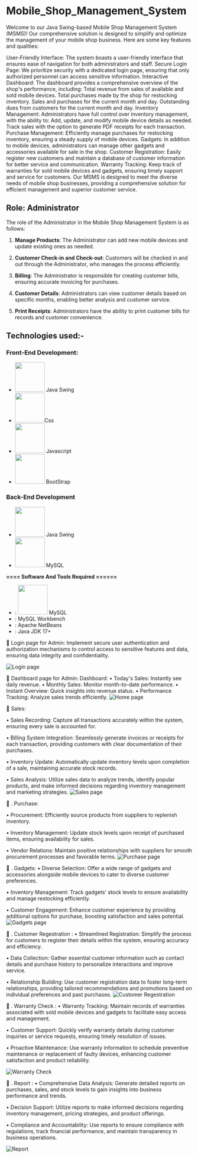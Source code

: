 # Mobile_Shop_Management_System
Welcome to our Java Swing-based Mobile Shop Management System (MSMS)! Our comprehensive solution is designed to simplify and optimize the management of your mobile shop business. Here are some key features and qualities:

User-Friendly Interface: The system boasts a user-friendly interface that ensures ease of navigation for both administrators and staff.
Secure Login Page: We prioritize security with a dedicated login page, ensuring that only authorized personnel can access sensitive information.
Interactive Dashboard: The dashboard provides a comprehensive overview of the shop's performance, including:
Total revenue from sales of available and sold mobile devices.
Total purchases made by the shop for restocking inventory.
Sales and purchases for the current month and day.
Outstanding dues from customers for the current month and day.
Inventory Management: Administrators have full control over inventory management, with the ability to:
Add, update, and modify mobile device details as needed.
Track sales with the option to generate PDF receipts for each transaction.
Purchase Management: Efficiently manage purchases for restocking inventory, ensuring a steady supply of mobile devices.
Gadgets: In addition to mobile devices, administrators can manage other gadgets and accessories available for sale in the shop.
Customer Registration: Easily register new customers and maintain a database of customer information for better service and communication.
Warranty Tracking: Keep track of warranties for sold mobile devices and gadgets, ensuring timely support and service for customers.
Our MSMS is designed to meet the diverse needs of mobile shop businesses, providing a comprehensive solution for efficient management and superior customer service.

## Role: Administrator

The role of the Administrator in the Mobile Shop Management System is as follows:

1. **Manage Products**: The Administrator can add new mobile devices and update existing ones as needed.

2. **Customer Check-in and Check-out**: Customers will be checked in and out through the Administrator, who manages the process efficiently.

3. **Billing**: The Administrator is responsible for creating customer bills, ensuring accurate invoicing for purchases.

4. **Customer Details**: Administrators can view customer details based on specific months, enabling better analysis and customer service.

5. **Print Receipts**: Administrators have the ability to print customer bills for records and customer convenience.

## Technologies used:-
### Front-End Development:
-  [<img src="Screenshot/Swing.png" width="80" height="80">](https://static.wixstatic.com/media/491201_f31d899a89664c7883a489e3a4698689~mv2.jpg/v1/fit/w_1000%2Ch_562%2Cal_c%2Cq_80,enc_auto/file.jpg) Java Swing
-  [<img src="https://github.com/fatemazohor/fatemazohor/blob/main/svg/css3.svg" width="80" height="80">](https://github.com/fatemazohor)Css
-  [<img src="https://github.com/fatemazohor/fatemazohor/blob/main/svg/javascript.svg" width="80" height="80">](https://github.com/fatemazohor) Javascript
- [<img src="https://github.com/fatemazohor/fatemazohor/blob/main/svg/bootstrap-logo-shadow.png" width="80" height="80">](https://github.com/fatemazohor) BootStrap
### Back-End Development
-  [<img src="Screenshot/Swing.png" width="80" height="80">](https://github.com/fatemazohor) Java Swing
-  [<img src="Screenshot/mysql.png" width="80" height="80">](https://github.com/fatemazohor) MySQL

**==== Software And Tools Required ======**
- :  [<img src="Screenshot/mysql.png" width="80" height="80">](https://github.com/fatemazohor) MySQL
- :  MySQL Workbench
- :  Apache NetBeans
- : Java JDK 17+
  
:pushpin: Login page for Admin:
Implement secure user authentication and authorization mechanisms to control access to sensitive features and data, ensuring data integrity and confidentiality.

![ Login page](https://github.com/aatushar/Java-Swing-Project/blob/main/Asset/login%201.PNG)


:pushpin: Dashboard page for Admin:
Dashboard:
• Today's Sales: Instantly see daily revenue.
• Monthly Sales: Monitor month-to-date performance.
• Instant Overview: Quick insights into revenue status.
• Performance Tracking: Analyze sales trends efficiently.
![ Home page](https://github.com/aatushar/Java-Swing-Project/blob/main/Asset/home%202.PNG)

:pushpin: Sales:

• Sales Recording: Capture all transactions accurately within the system, ensuring every sale is accounted for.

• Billing System Integration: Seamlessly generate invoices or receipts for each transaction, providing customers with clear documentation of their purchases.

• Inventory Update: Automatically update inventory levels upon completion of a sale, maintaining accurate stock records.

• Sales Analysis: Utilize sales data to analyze trends, identify popular products, and make informed decisions regarding inventory management and marketing strategies.
![ Sales page](https://github.com/aatushar/Java-Swing-Project/blob/main/Asset/Sales.PNG)

:pushpin: .	Purchase:

• Procurement: Efficiently source products from suppliers to replenish inventory.

• Inventory Management: Update stock levels upon receipt of purchased items, ensuring availability for sales.

• Vendor Relations: Maintain positive relationships with suppliers for smooth procurement processes and favorable terms.
![ Purchase page](https://github.com/aatushar/Java-Swing-Project/blob/main/Asset/purchase%204%20main.PNG)


:pushpin: .	Gadgets:
• Diverse Selection: Offer a wide range of gadgets and accessories alongside mobile devices to cater to diverse customer preferences.

• Inventory Management: Track gadgets' stock levels to ensure availability and manage restocking efficiently.

• Customer Engagement: Enhance customer experience by providing additional options for purchase, boosting satisfaction and sales potential.
![ Gadgets page](https://github.com/aatushar/Java-Swing-Project/blob/main/Asset/Gadgets%205.PNG)

:pushpin: .	Customer Regestration :
• Streamlined Registration: Simplify the process for customers to register their details within the system, ensuring accuracy and efficiency.

• Data Collection: Gather essential customer information such as contact details and purchase history to personalize interactions and improve service.

• Relationship Building: Use customer registration data to foster long-term relationships, providing tailored recommendations and promotions based on individual preferences and past purchases.
![Customer Regestration](https://github.com/aatushar/Java-Swing-Project/blob/main/Asset/customer%20reg%206.PNG)


:pushpin: .	Warranty Check :
• Warranty Tracking: Maintain records of warranties associated with sold mobile devices and gadgets to facilitate easy access and management.

• Customer Support: Quickly verify warranty details during customer inquiries or service requests, ensuring timely resolution of issues.

• Proactive Maintenance: Use warranty information to schedule preventive maintenance or replacement of faulty devices, enhancing customer satisfaction and product reliability.

![Warranty Check](https://github.com/aatushar/Java-Swing-Project/blob/main/Asset/customer%20reg%206.PNG)


:pushpin: .	Report :
• Comprehensive Data Analysis: Generate detailed reports on purchases, sales, and stock levels to gain insights into business performance and trends.

• Decision Support: Utilize reports to make informed decisions regarding inventory management, pricing strategies, and product offerings.

• Compliance and Accountability: Use reports to ensure compliance with regulations, track financial performance, and maintain transparency in business operations.

![Report](https://github.com/aatushar/Java-Swing-Project/blob/main/Asset/report%208.PNG)
